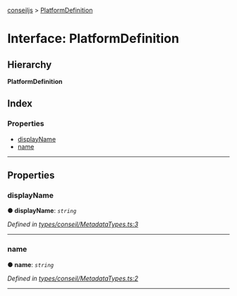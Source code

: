 [conseiljs](../README.md) > [PlatformDefinition](../interfaces/platformdefinition.md)

# Interface: PlatformDefinition

## Hierarchy

**PlatformDefinition**

## Index

### Properties

* [displayName](platformdefinition.md#displayname)
* [name](platformdefinition.md#name)

---

## Properties

<a id="displayname"></a>

###  displayName

**● displayName**: *`string`*

*Defined in [types/conseil/MetadataTypes.ts:3](https://github.com/Cryptonomic/ConseilJS/blob/9f42371/src/types/conseil/MetadataTypes.ts#L3)*

___
<a id="name"></a>

###  name

**● name**: *`string`*

*Defined in [types/conseil/MetadataTypes.ts:2](https://github.com/Cryptonomic/ConseilJS/blob/9f42371/src/types/conseil/MetadataTypes.ts#L2)*

___

